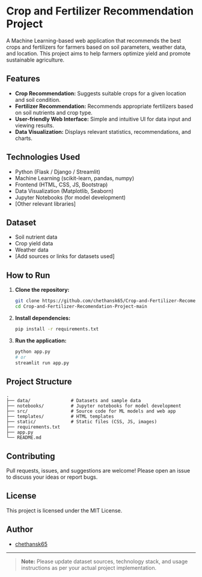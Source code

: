 # Crop and Fertilizer Recommendation Project

A Machine Learning-based web application that recommends the best crops and fertilizers for farmers based on soil parameters, weather data, and location. This project aims to help farmers optimize yield and promote sustainable agriculture.

## Features

- **Crop Recommendation:** Suggests suitable crops for a given location and soil condition.
- **Fertilizer Recommendation:** Recommends appropriate fertilizers based on soil nutrients and crop type.
- **User-friendly Web Interface:** Simple and intuitive UI for data input and viewing results.
- **Data Visualization:** Displays relevant statistics, recommendations, and charts.

## Technologies Used

- Python (Flask / Django / Streamlit)
- Machine Learning (scikit-learn, pandas, numpy)
- Frontend (HTML, CSS, JS, Bootstrap)
- Data Visualization (Matplotlib, Seaborn)
- Jupyter Notebooks (for model development)
- [Other relevant libraries]

## Dataset

- Soil nutrient data
- Crop yield data
- Weather data
- [Add sources or links for datasets used]

## How to Run

1. **Clone the repository:**
   ```bash
   git clone https://github.com/chethansk65/Crop-and-Fertilizer-Recomendation-Project-main.git
   cd Crop-and-Fertilizer-Recomendation-Project-main
   ```

2. **Install dependencies:**
   ```bash
   pip install -r requirements.txt
   ```

3. **Run the application:**
   ```bash
   python app.py
   # or
   streamlit run app.py
   ```

## Project Structure

```
.
├── data/               # Datasets and sample data
├── notebooks/          # Jupyter notebooks for model development
├── src/                # Source code for ML models and web app
├── templates/          # HTML templates
├── static/             # Static files (CSS, JS, images)
├── requirements.txt
├── app.py
└── README.md
```

## Contributing

Pull requests, issues, and suggestions are welcome! Please open an issue to discuss your ideas or report bugs.

## License

This project is licensed under the MIT License.

## Author

- [chethansk65](https://github.com/chethansk65)

---

> **Note:** Please update dataset sources, technology stack, and usage instructions as per your actual project implementation.